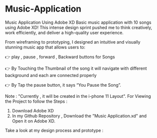 # Music-Application
Music Application Using Adobe XD
Basic music application with 10 songs using Adobe XD! This intense design sprint pushed me to think creatively, work efficiently, and deliver a high-quality user experience.

From wireframing to prototyping, I designed an intuitive and visually stunning music app that allows users to:

👉  play , pause , forward , Backward buttons for Songs

👉  By Touching the Thumbnail of the song it will navigate with different background and each are connected properly

👉  By Tap the pause button, it says “You Pause the Song”.

Note : "Currently , it will be created in the i-phone 11 Layout".
For Viewing the Project to follow the Steps :
1. Download Adobe XD 
2. In my Github Repository , Download the "Music Application.xd" and Open it on Adobe XD.



Take a look at my design process and prototype : 


